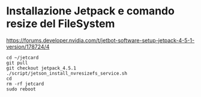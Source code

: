 
# Installazione Jetpack e comando resize del FileSystem


https://forums.developer.nvidia.com/t/jetbot-software-setup-jetpack-4-5-1-version/178724/4

```
cd ~/jetcard
git pull
git checkout jetpack_4.5.1
./script/jetson_install_nvresizefs_service.sh
cd
rm -rf jetcard
sudo reboot
```
